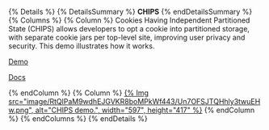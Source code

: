 {% Details %}
{% DetailsSummary %}
**CHIPS**
{% endDetailsSummary %}
{% Columns %}
{% Column %}
Cookies Having Independent Partitioned State (CHIPS) allows developers to opt a cookie into partitioned storage, with separate cookie jars per top-level site, improving user privacy and security. This demo illustrates how it works.

[Demo](https://chips-site-a.glitch.me/)

[Docs]([/docs/privacy-sandbox/fedcm/](https://developer.chrome.com/docs/privacy-sandbox/chips/))

{% endColumn %}
{% Column %}
<a href="[https://fedcm-rp-demo.glitch.me](https://chips-site-a.glitch.me/)">{% Img src="image/RtQlPaM9wdhEJGVKR8boMPkWf443/Un7OFSJTQHhly3twuEHw.png", alt="CHIPS demo.", width="597", height="417" %}</a>
{% endColumn %}
{% endColumns %}
{% endDetails %}

